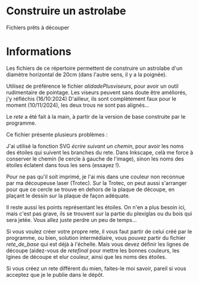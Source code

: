 # Construire un astrolabe
 Fichiers prêts à découper

# Informations
	
Les fichiers de ce répertoire permettent de construire un astrolabe d'un diamètre horizontal de 20cm  (dans l'autre sens, il y a la poignée). 

Utilisez de préférence le fichier *alidadePlusviseurs*, pour avoir un outil rudimentaire de pointage. Les viseurs peuvent sans doute être améliorés, j'y réfléchis (16/10:2024) D'ailleur, ils sont complètement faux pour le moment (10/11/2024), les deux trous ne sont pas alignés...


Le *rete* a été fait à la main, à partir de la version de base construite par le programme. 

Ce fichier présente plusieurs problèmes : 

J'ai utilisé la fonction SVG *écrire suivant un chemin*, pour avoir les noms des étoiles qui suivent les branches du rete. Dans Inkscape, celà me force à conserver
le chemin (le cercle à gauche de l'image), sinon les noms des étoiles éclatent dans tous les sens (essayez !). 

Pour ne pas qu'il soit imprimé, je l'ai mis dans une couleur non reconnue par ma découpeuse laser (Trotec). Sur la Trotec, on peut aussi s'arranger pour que ce cercle
se trouve en dehors de la plaque de découpe, en plaçant le dessin sur la plaque de façon adéquate. 

Il reste aussi les points représentant les étoiles. On n'en a plus besoin ici, mais c'est pas grave, ils se trouvent sur la partie du plexiglas ou du bois qui sera jetée. 
Vous allez juste perdre un peu de temps...

Si vous voulez créer votre propre rete, il vous faut partir de celui créé par le programme, ou bien, solution intermédiaire, vous pouvez partir du fichier *rete_de_base* qui
est déjà à l'échelle. Mais vous devez définir les lignes de découpe (aidez-vous de *retefinal* pour mettre les bonnes couleurs, les lgines de découpe et elur couleur, ainsi que les noms des étoiles. 

Si vous créez un rete différent du mien, faites-le moi savoir, pareil si vous acceptez que je le publie dans le dépôt. 
